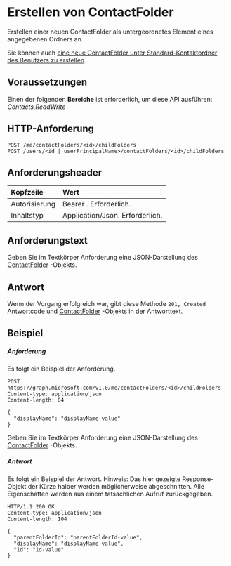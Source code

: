 # <a name="create-contactfolder"></a>Erstellen von ContactFolder

Erstellen einer neuen ContactFolder als untergeordnetes Element eines angegebenen Ordners an. 

Sie können auch [eine neue ContactFolder unter Standard-Kontaktordner des Benutzers zu erstellen](user_post_contactfolders.md).
## <a name="prerequisites"></a>Voraussetzungen
Einen der folgenden **Bereiche** ist erforderlich, um diese API ausführen: *Contacts.ReadWrite*
## <a name="http-request"></a>HTTP-Anforderung
<!-- { "blockType": "ignored" } -->
```http
POST /me/contactFolders/<id>/childFolders
POST /users/<id | userPrincipalName>/contactFolders/<id>/childFolders
```
## <a name="request-headers"></a>Anforderungsheader
| Kopfzeile       | Wert |
|:---------------|:--------|
| Autorisierung  | Bearer <token>. Erforderlich.  |
| Inhaltstyp  | Application/Json. Erforderlich.  |

## <a name="request-body"></a>Anforderungstext
Geben Sie im Textkörper Anforderung eine JSON-Darstellung des [ContactFolder](../resources/contactfolder.md) -Objekts.


## <a name="response"></a>Antwort
Wenn der Vorgang erfolgreich war, gibt diese Methode `201, Created` Antwortcode und [ContactFolder](../resources/contactfolder.md) -Objekts in der Antworttext.

## <a name="example"></a>Beispiel
##### <a name="request"></a>Anforderung
Es folgt ein Beispiel der Anforderung.
<!-- {
  "blockType": "request",
  "name": "create_contactfolder_from_contactfolder"
}-->
```http
POST https://graph.microsoft.com/v1.0/me/contactFolders/<id>/childFolders
Content-type: application/json
Content-length: 84

{
  "displayName": "displayName-value"
}
```
Geben Sie im Textkörper Anforderung eine JSON-Darstellung des [ContactFolder](../resources/contactfolder.md) -Objekts.
##### <a name="response"></a>Antwort
Es folgt ein Beispiel der Antwort. Hinweis: Das hier gezeigte Response-Objekt der Kürze halber werden möglicherweise abgeschnitten. Alle Eigenschaften werden aus einem tatsächlichen Aufruf zurückgegeben.
<!-- {
  "blockType": "response",
  "truncated": true,
  "@odata.type": "microsoft.graph.contactFolder"
} -->
```http
HTTP/1.1 200 OK
Content-type: application/json
Content-length: 104

{
  "parentFolderId": "parentFolderId-value",
  "displayName": "displayName-value",
  "id": "id-value"
}
```

<!-- uuid: 8fcb5dbc-d5aa-4681-8e31-b001d5168d79
2015-10-25 14:57:30 UTC -->
<!-- {
  "type": "#page.annotation",
  "description": "Create ContactFolder",
  "keywords": "",
  "section": "documentation",
  "tocPath": ""
}-->
